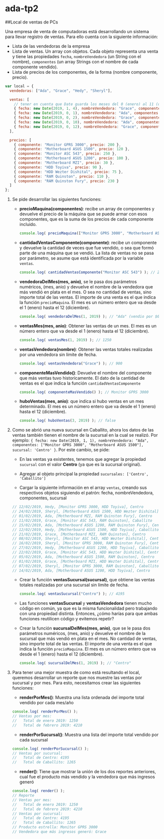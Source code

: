 # ada-tp2
##Local de ventas de PCs

Una empresa de venta de computadoras está desarrollando un sistema para llevar registro de ventas. Para ello cuenta con la siguiente información:

  * Lista de las vendedoras de la empresa
  * Lista de ventas. Un array con objetos. Cada objeto representa una venta y tiene las propiedades `fecha`, `nombreVendedora` (un String con el nombre), `componentes` (un array Strings con el nombre de cada componente vendido).
  * Lista de precios de los componentes, de la forma (nombre componente, precio).

```js
var local = {
  vendedoras: ["Ada", "Grace", "Hedy", "Sheryl"],

  ventas: [
    // tener en cuenta que Date guarda los meses del 0 (enero) al 11 (diciembre)
    { fecha: new Date(2019, 1, 4), nombreVendedora: "Grace", componentes: ["Monitor GPRS 3000", "Motherboard ASUS 1500"] },
    { fecha: new Date(2019, 0, 1), nombreVendedora: "Ada", componentes: ["Monitor GPRS 3000", "Motherboard ASUS 1500"] },
    { fecha: new Date(2019, 0, 2), nombreVendedora: "Grace", componentes: ["Monitor ASC 543", "Motherboard MZI"] },
    { fecha: new Date(2019, 0, 10), nombreVendedora: "Ada", componentes: ["Monitor ASC 543", "Motherboard ASUS 1200"] },
    { fecha: new Date(2019, 0, 12), nombreVendedora: "Grace", componentes: ["Monitor GPRS 3000", "Motherboard ASUS 1200"] }
  ],

  precios: [
    { componente: "Monitor GPRS 3000", precio: 200 },
    { componente: "Motherboard ASUS 1500", precio: 120 },
    { componente: "Monitor ASC 543", precio: 250 },
    { componente: "Motherboard ASUS 1200", precio: 100 },
    { componente: "Motherboard MZI", precio: 30 },
    { componente: "HDD Toyiva", precio: 90 },
    { componente: "HDD Wezter Dishital", precio: 75 },
    { componente: "RAM Quinston", precio: 110 },
    { componente: "RAM Quinston Fury", precio: 230 }
  ]
};
```

1. Se pide desarrollar las siguientes funciones:
    * **precioMaquina(componentes)**: recibe un array de componentes y devuelve el precio de la máquina que se puede armar con esos componentes, que es la suma de los precios de cada componente incluido.
      ```js
      console.log( precioMaquina(["Monitor GPRS 3000", "Motherboard ASUS 1500"]) ); // 320 ($200 del monitor + $120 del motherboard)
      ```

    * **cantidadVentasComponente(componente)**: recibe un componente y devuelve la cantidad de veces que fue vendido, o sea que formó parte de una máquina que se vendió. La lista de ventas no se pasa por parámetro, se asume que está identificada por la variable `ventas`.
      ```js
      console.log( cantidadVentasComponente("Monitor ASC 543") ); // 2
      ```

    * **vendedoraDelMes(mes, anio)**, se le pasa dos parámetros numéricos, (mes, anio) y devuelve el nombre de la vendedora que más vendió en plata en el mes. O sea no cantidad de ventas, sino importe total de las ventas. El importe de una venta es el que indica la función `precioMaquina`. El mes es un número entero que va desde el 1 (enero) hasta el 12 (diciembre).
      ```js
      console.log( vendedoraDelMes(1, 2019) ); // "Ada" (vendio por $670, una máquina de $320 y otra de $350)
      ```

    * **ventasMes(mes, anio)**: Obtener las ventas de un mes. El mes es un número entero que va desde el 1 (enero) hasta el 12 (diciembre).
      ```js
      console.log( ventasMes(1, 2019) ); // 1250
      ```

    * **ventasVendedora(nombre)**: Obtener las ventas totales realizadas por una vendedora sin límite de fecha.
      ```js
      console.log( ventasVendedora("Grace") ); // 900
      ```

    * **componenteMasVendido()**: Devuelve el nombre del componente que más ventas tuvo historicamente. El dato de la cantidad de ventas es el que indica la función `cantidadVentasComponente`
      ```js
      console.log( componenteMasVendido() ); // Monitor GPRS 3000
      ```

    * **huboVentas(mes, anio)**: que indica si hubo ventas en un mes determinado. El mes es un número entero que va desde el 1 (enero) hasta el 12 (diciembre).
      ```js
      console.log( huboVentas(3, 2019) ); // false
      ```


2. Como se abrió una nueva sucursal en Caballito, ahora los datos de las ventas también tienen el nombre de la sucursal en la cual se realizó. Por ejemplo: `{ fecha: new Date(2019, 1, 1), nombreVendedora: "Ada", componentes: ["Monitor GPRS 3000", "Motherboard ASUS 1500"], sucursal: 'Centro' }`. Por este cambio, se pide:
    * En las ventas ya existentes, tenemos que agregar la propiedad `sucursal` con el valor **Centro** (ya que es la sucursal original).

    * Agregar al objeto principal la propiedad `sucursales: ['Centro', 'Caballito']`

    * Cargar la siguiente información en el array `ventas`, creando sus respectivos objetos siguiendo el patrón: fecha, nombreVendedora, componentes, sucursal
    ```js
    // 12/02/2019, Hedy, [Monitor GPRS 3000, HDD Toyiva], Centro
    // 24/02/2019, Sheryl, [Motherboard ASUS 1500, HDD Wezter Dishital], Caballito
    // 01/02/2019, Ada, [Motherboard MZI, RAM Quinston Fury], Centro
    // 11/02/2019, Grace, [Monitor ASC 543, RAM Quinston], Caballito
    // 15/02/2019, Ada, [Motherboard ASUS 1200, RAM Quinston Fury], Centro
    // 12/02/2019, Hedy, [Motherboard ASUS 1500, HDD Toyiva], Caballito
    // 21/02/2019, Grace, [Motherboard MZI, RAM Quinston], Centro
    // 08/02/2019, Sheryl, [Monitor ASC 543, HDD Wezter Dishital], Centro
    // 16/02/2019, Sheryl, [Monitor GPRS 3000, RAM Quinston Fury], Centro
    // 27/02/2019, Hedy, [Motherboard ASUS 1200, HDD Toyiva], Caballito
    // 22/02/2019, Grace, [Monitor ASC 543, HDD Wezter Dishital], Centro
    // 05/02/2019, Ada, [Motherboard ASUS 1500, RAM Quinston], Centro
    // 01/02/2019, Grace, [Motherboard MZI, HDD Wezter Dishital], Centro
    // 07/02/2019, Sheryl, [Monitor GPRS 3000, RAM Quinston], Caballito
    // 14/02/2019, Ada, [Motherboard ASUS 1200, HDD Toyiva], Centro
    ```

    * Crear la función **ventasSucursal(sucursal)**, que obtiene las ventas totales realizadas por una sucursal sin límite de fecha.
      ```js
      console.log( ventasSucursal("Centro") ); // 4195
      ```

    * Las funciones **ventasSucursal** y **ventasVendedora** tienen mucho código en común, ya que es la misma funcionalidad pero trabajando con una propiedad distinta. Entonces, ¿cómo harías para que ambas funciones reutilicen código y evitemos repetir?

    * Crear la función **sucursalDelMes(mes, anio)**, que se le pasa dos parámetros numéricos, (mes, anio) y devuelve el nombre de la sucursal que más vendió en plata en el mes. No cantidad de ventas, sino importe total de las ventas. El importe de una venta es el que indica la función `precioMaquina`. El mes es un número entero que va desde el 1 (enero) hasta el 12 (diciembre).
      ```js
      console.log( sucursalDelMes(1, 2019) ); // "Centro"
      ```

3. Para tener una mejor muestra de como está resultando el local, queremos desarrollar un reporte que nos muestre las ventas por sucursal y por mes. Para esto, necesitamos crear las siguientes funciones:
    * **renderPorMes()**: Muestra una lista ordenada del importe total vendido por cada mes/año
    ```js
    console.log( renderPorMes() );
    // Ventas por mes:
    //   Total de enero 2019: 1250
    //   Total de febrero 2019: 4210
    ```

    * **renderPorSucursal()**: Muestra una lista del importe total vendido por cada sucursal
    ```js
    console.log( renderPorSucursal() );
    // Ventas por sucursal:
    //   Total de Centro: 4195
    //   Total de Caballito: 1265
    ```

    * **render()**: Tiene que mostrar la unión de los dos reportes anteriores, cual fue el producto más vendido y la vendedora que más ingresos generó
    ```js
    console.log( render() );
    // Reporte
    // Ventas por mes:
    //   Total de enero 2019: 1250
    //   Total de febrero 2019: 4210
    // Ventas por sucursal:
    //   Total de Centro: 4195
    //   Total de Caballito: 1265
    // Producto estrella: Monitor GPRS 3000
    // Vendedora que más ingresos generó: Grace
    ```
